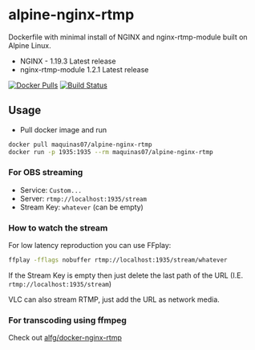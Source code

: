 # alpine-nginx-rtmp

Dockerfile with minimal install of NGINX and nginx-rtmp-module built on Alpine Linux.

* NGINX - 1.19.3 Latest release
* nginx-rtmp-module 1.2.1 Latest release

[![Docker Pulls](https://img.shields.io/docker/pulls/maquinas07/alpine-nginx-rtmp.svg)](https://hub.docker.com/r/maquinas07/alpine-nginx-rtmp/)
[![Build Status](https://github.com/maquinas07/alpine-nginx-rtmp/workflows/Docker%20Build/badge.svg)](https://github.com/maquinas07/alpine-nginx-rtmp/actions?query=workflow%3ADocker%20Build)

## Usage
* Pull docker image and run
```bash
docker pull maquinas07/alpine-nginx-rtmp
docker run -p 1935:1935 --rm maquinas07/alpine-nginx-rtmp
```

### For OBS streaming
* Service: `Custom...`
* Server: `rtmp://localhost:1935/stream`
* Stream Key: `whatever` (can be empty)

### How to watch the stream 
For low latency reproduction you can use FFplay:
```bash
ffplay -fflags nobuffer rtmp://localhost:1935/stream/whatever
```

If the Stream Key is empty then just delete the last path of the URL (I.E. `rtmp://localhost:1935/stream`)

VLC can also stream RTMP, just add the URL as network media.

### For transcoding using ffmpeg

Check out [alfg/docker-nginx-rtmp](https://github.com/alfg/docker-nginx-rtmp)